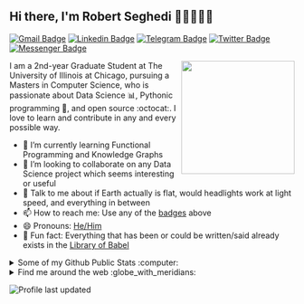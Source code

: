 ## Hi there, I'm Robert Seghedi 👋🏼👨🏻‍💻

[![Gmail Badge](https://img.shields.io/badge/-robertseghedi.dev-c14438?style=flat&logo=Gmail&logoColor=white)](mailto:hello@robertseghedi.dev "Connect via Email")
[![Linkedin Badge](https://img.shields.io/badge/-Samujjwaal%20Dey-0072b1?style=flat&logo=Linkedin&logoColor=white)](https://www.linkedin.com/in/robertseghedi/ "Connect on LinkedIn")
[![Telegram Badge](https://img.shields.io/badge/-@daftdey-0088CC?style=flat&logo=Telegram&logoColor=white)](https://t.me/robertseghedi "Contact on Telegram")
[![Twitter Badge](https://img.shields.io/badge/-@samujjwaal-00acee?style=flat&logo=Twitter&logoColor=white)](https://twitter.com/intent/follow?screen_name=robertseghedi "Follow on Twitter")
[![Messenger Badge](https://img.shields.io/badge/-Messenger-0078FF?style=flat&logo=Messenger&logoColor=white)](https://m.me/robertseghedi "Connect on Facebook")

<a href="https://samujjwaal.tech/"><img src="https://github.com/robertseghedi/robertseghedi/etc/python.png" align="right" height="200" /></a>

I am a 2nd-year Graduate Student at The University of Illinois at Chicago, pursuing a Masters in Computer Science, who is passionate about Data Science :bar_chart:, Pythonic programming :snake:, and open source :octocat:. I love to learn and contribute in any and every possible way.

- 🌱 I’m currently learning Functional Programming and Knowledge Graphs
- 👯 I’m looking to collaborate on any Data Science project which seems interesting or useful
- 💬 Talk to me about if Earth actually is flat, would headlights work at light speed, and everything in between
- 📫 How to reach me: Use any of the [badges](#hi-there-im-samujjwaal-) above
- 😄 Pronouns: [He/Him](https://www.mypronouns.org/he-him)
- 👾 Fun fact: Everything that has been or could be written/said already exists in the [Library of Babel](https://libraryofbabel.info/)

<details>
  <summary>Some of my Github Public Stats :computer:</summary>
  
  <a href="https://samujjwaal.tech/"><img src="https://github.com/samujjwaal/samujjwaal/raw/master/etc/coffee.png" align="right" height="275" /></a>

  [![My Github Stats](https://github-readme-stats.vercel.app/api?username=robertseghedi&show_icons=true&title_color=fff&icon_color=79ff97&text_color=9f9f9f&bg_color=151515)](https://github.com/robertseghedi)

  ![Profile Views](https://komarev.com/ghpvc/?username=samujjwaal&color=blue)
  ----
  
</details>

<details>
  <summary>Find me around the web :globe_with_meridians:</summary>
  
[![DEV Badge](https://img.shields.io/badge/-samujjwaal-0A0A0A?style=flat&logo=dev.to&logoColor=white)](https://dev.to/samujjwaal)
[![StackOverflow Badge](https://img.shields.io/badge/-daftdey-FE7A16?style=flat&logo=Stack%20Overflow&logoColor=white&)](https://stackoverflow.com/users/12843322/daftdey?tab=profile)
[![Instagram Badge](https://img.shields.io/badge/-Instagram-C13584?style=flat&logo=Instagram&logoColor=white)](https://www.instagram.com/daftdey/ "Follow on Instagram")
[![Soundcloud Badge](https://img.shields.io/badge/-Soundcloud-FE5000?style=flat&logo=Soundcloud&logoColor=white)](https://soundcloud.com/daftdey)
[![Spotify Badge](https://img.shields.io/badge/-Spotify-1DB954?style=flat&logo=Spotify&logoColor=white)](https://open.spotify.com/user/22ydzsykc57ailqsqbn4ycwsq "My Spotify playlists")
[![YouTube Badge](https://img.shields.io/badge/-YouTube-FF0000?style=flat&logo=YouTube&logoColor=white)](https://www.youtube.com/SamujjwaalDeyJEDI/playlists "My YouTube playlists")
[![Reddit Badge](https://img.shields.io/badge/-u/daftdey-FF4500?style=flat&logo=Reddit&logoColor=white)](https://www.reddit.com/user/daftdey/ "Find on Reddit")
----

</details>

![Profile last updated](https://img.shields.io/github/last-commit/samujjwaal/samujjwaal/master?label=Last%20updated&style=flat)

<!--For future reference 
<a href="https://piraces.dev/"><img alt="Robot logo" src="https://github.com/piraces/piraces/raw/master/robot_dark.png" align="right" height="150" /></a>

- 🔭 I’m currently working on ...
- 🌱 I’m currently learning ...
- 👯 I’m looking to collaborate on ...
- 🤔 I’m looking for help with ...
- 💬 Ask me about ...
- 📫 How to reach me: ...
- 😄 Pronouns: ...
- ⚡ Fun fact: ...

[![Whatsapp Badge](https://img.shields.io/badge/-Whatsapp-4AC959?style=flat&logo=whatsapp&logoColor=white)](https://wa.me/13129754411?text=Hi!)

![visitors](https://visitor-badge.glitch.me/badge?page_id=samujjwaal.samujjwaal)
[![HitCount](http://hits.dwyl.com/samujjwaal/samujjwaal.svg)](http://hits.dwyl.com/samujjwaal/samujjwaal)
![Repo Views](https://views.whatilearened.today/views/github/samujjwaal/samujjwaal.svg?cache=remove)
<img height="20" src="https://raw.githubusercontent.com/github/explore/80688e429a7d4ef2fca1e82350fe8e3517d3494d/topics/python/python.png">
<img height="20" src="https://raw.githubusercontent.com/github/explore/80688e429a7d4ef2fca1e82350fe8e3517d3494d/topics/scala/scala.png">

![Customized Card](https://github-readme-stats.vercel.app/api/pin?username=samujjwaal&repo=UIC-search-engine&title_color=fff&icon_color=f9f9f9&text_color=9f9f9f&bg_color=151515)

<a href="https://github.com/anuraghazra/github-readme-stats">
  <img align="left" src="https://github-readme-stats.vercel.app/api?username=samujjwaal&hide=stars,commits,prs,issues,contribs&show_icons=true&title_color=fff&icon_color=79ff97&text_color=9f9f9f&bg_color=151515" />
</a>
<a href="https://github.com/anuraghazra/convoychat">
  <img align="right" src="https://github-readme-stats.vercel.app/api/top-langs/?username=samujjwaal" width="350"/>
</a>

![Top Languages](https://github-readme-stats.vercel.app/api/top-langs/?username=samujjwaal)
-->
